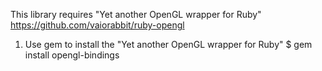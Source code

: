 This library requires "Yet another OpenGL wrapper for Ruby"
https://github.com/vaiorabbit/ruby-opengl

1. Use gem to install the "Yet another OpenGL wrapper for Ruby"
$ gem install opengl-bindings


